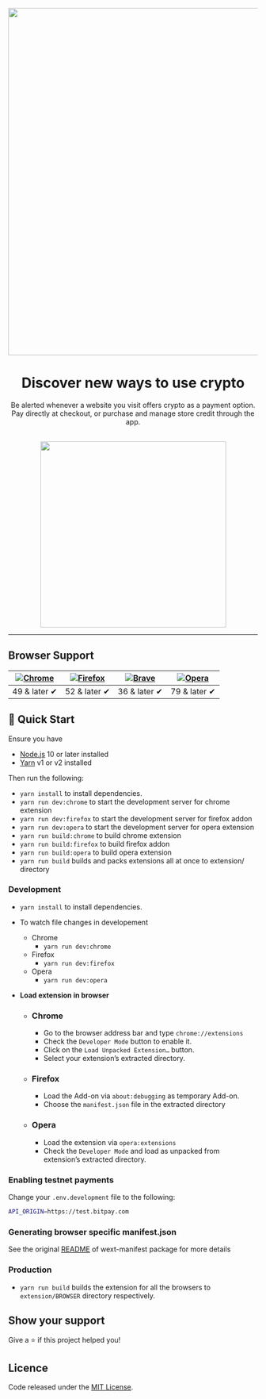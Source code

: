 <p align="center">
  <img width="700" src="https://bitpay.com/assets/extension-banner.png" />
</p>
<h1 align="center">
  Discover new ways to use crypto
</h1>
<p align="center">
  Be alerted whenever a website you visit offers crypto as a payment option.
  <br/>
  Pay directly at checkout, or purchase and manage store credit through the app.
  <br/><br/>
</p>
<p align="center">
  <img width="375" src="https://bitpay.com/img/demos/extension-demo.gif" />
</p>

<hr />

## Browser Support

| [![Chrome](https://raw.github.com/alrra/browser-logos/master/src/chrome/chrome_48x48.png)](https://chrome.google.com/webstore/detail/pay-with-bitpay/jkjgekcefbkpogohigkgooodolhdgcda) | [![Firefox](https://raw.github.com/alrra/browser-logos/master/src/firefox/firefox_48x48.png)](https://addons.mozilla.org/en-US/firefox/addon/pay-with-bitpay/) | [![Brave](https://raw.github.com/alrra/browser-logos/master/src/brave/brave_48x48.png)](https://chrome.google.com/webstore/detail/pay-with-bitpay/jkjgekcefbkpogohigkgooodolhdgcda) | [![Opera](https://raw.github.com/alrra/browser-logos/master/src/opera/opera_48x48.png)](https://addons.opera.com/en/extensions/details/pay-with-bitpay/) |
--------------------------------------------------------------------------------------------------------------------------------------------------------------------------- | --------------------------------------------------------------------------------------------------------------------------------------------- | ------------------------------------------------------------------------------------------------------------------------ | --------------------------------------------------------------------------------------------------------------------------------------------------------------------------- |
| 49 & later ✔ | 52 & later ✔ | 36 & later ✔ | 79 & later ✔

## 🚀 Quick Start

Ensure you have 
- [Node.js](https://nodejs.org) 10 or later installed
- [Yarn](https://yarnpkg.com) v1 or v2 installed

Then run the following:
- `yarn install` to install dependencies.
- `yarn run dev:chrome` to start the development server for chrome extension
- `yarn run dev:firefox` to start the development server for firefox addon
- `yarn run dev:opera` to start the development server for opera extension
- `yarn run build:chrome` to build chrome extension
- `yarn run build:firefox` to build firefox addon
- `yarn run build:opera` to build opera extension
- `yarn run build` builds and packs extensions all at once to extension/ directory

### Development

- `yarn install` to install dependencies.
- To watch file changes in developement

  - Chrome
    - `yarn run dev:chrome`
  - Firefox
    - `yarn run dev:firefox`
  - Opera
    - `yarn run dev:opera`

- **Load extension in browser**

  - ### Chrome

    - Go to the browser address bar and type `chrome://extensions`
    - Check the `Developer Mode` button to enable it.
    - Click on the `Load Unpacked Extension…` button.
    - Select your extension’s extracted directory.

  - ### Firefox

    - Load the Add-on via `about:debugging` as temporary Add-on.
    - Choose the `manifest.json` file in the extracted directory

  - ### Opera

    - Load the extension via `opera:extensions`
    - Check the `Developer Mode` and load as unpacked from extension’s extracted directory.


### Enabling testnet payments
Change your `.env.development` file to the following:

```bash
API_ORIGIN=https://test.bitpay.com
```
   
### Generating browser specific manifest.json
See the original [README](https://github.com/abhijithvijayan/wext-manifest) of wext-manifest package for more details

### Production

- `yarn run build` builds the extension for all the browsers to `extension/BROWSER` directory respectively.

## Show your support

Give a ⭐️ if this project helped you!

## Licence

Code released under the [MIT License](LICENSE).
